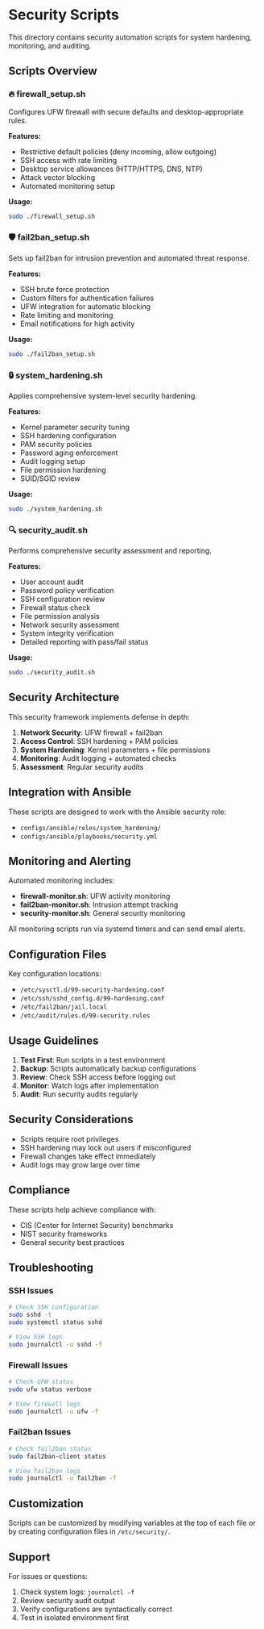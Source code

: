 # Security Scripts

This directory contains security automation scripts for system hardening, monitoring, and auditing.

## Scripts Overview

### 🔥 firewall_setup.sh
Configures UFW firewall with secure defaults and desktop-appropriate rules.

**Features:**
- Restrictive default policies (deny incoming, allow outgoing)
- SSH access with rate limiting
- Desktop service allowances (HTTP/HTTPS, DNS, NTP)
- Attack vector blocking
- Automated monitoring setup

**Usage:**
```bash
sudo ./firewall_setup.sh
```

### 🛡️ fail2ban_setup.sh
Sets up fail2ban for intrusion prevention and automated threat response.

**Features:**
- SSH brute force protection
- Custom filters for authentication failures
- UFW integration for automatic blocking
- Rate limiting and monitoring
- Email notifications for high activity

**Usage:**
```bash
sudo ./fail2ban_setup.sh
```

### 🔒 system_hardening.sh
Applies comprehensive system-level security hardening.

**Features:**
- Kernel parameter security tuning
- SSH hardening configuration
- PAM security policies
- Password aging enforcement
- Audit logging setup
- File permission hardening
- SUID/SGID review

**Usage:**
```bash
sudo ./system_hardening.sh
```

### 🔍 security_audit.sh
Performs comprehensive security assessment and reporting.

**Features:**
- User account audit
- Password policy verification
- SSH configuration review
- Firewall status check
- File permission analysis
- Network security assessment
- System integrity verification
- Detailed reporting with pass/fail status

**Usage:**
```bash
sudo ./security_audit.sh
```

## Security Architecture

This security framework implements defense in depth:

1. **Network Security**: UFW firewall + fail2ban
2. **Access Control**: SSH hardening + PAM policies
3. **System Hardening**: Kernel parameters + file permissions
4. **Monitoring**: Audit logging + automated checks
5. **Assessment**: Regular security audits

## Integration with Ansible

These scripts are designed to work with the Ansible security role:

- `configs/ansible/roles/system_hardening/`
- `configs/ansible/playbooks/security.yml`

## Monitoring and Alerting

Automated monitoring includes:

- **firewall-monitor.sh**: UFW activity monitoring
- **fail2ban-monitor.sh**: Intrusion attempt tracking
- **security-monitor.sh**: General security monitoring

All monitoring scripts run via systemd timers and can send email alerts.

## Configuration Files

Key configuration locations:
- `/etc/sysctl.d/99-security-hardening.conf`
- `/etc/ssh/sshd_config.d/99-hardening.conf`
- `/etc/fail2ban/jail.local`
- `/etc/audit/rules.d/99-security.rules`

## Usage Guidelines

1. **Test First**: Run scripts in a test environment
2. **Backup**: Scripts automatically backup configurations
3. **Review**: Check SSH access before logging out
4. **Monitor**: Watch logs after implementation
5. **Audit**: Run security audits regularly

## Security Considerations

- Scripts require root privileges
- SSH hardening may lock out users if misconfigured
- Firewall changes take effect immediately
- Audit logs may grow large over time

## Compliance

These scripts help achieve compliance with:
- CIS (Center for Internet Security) benchmarks
- NIST security frameworks
- General security best practices

## Troubleshooting

### SSH Issues
```bash
# Check SSH configuration
sudo sshd -t
sudo systemctl status sshd

# View SSH logs
sudo journalctl -u sshd -f
```

### Firewall Issues
```bash
# Check UFW status
sudo ufw status verbose

# View firewall logs
sudo journalctl -u ufw -f
```

### Fail2ban Issues
```bash
# Check fail2ban status
sudo fail2ban-client status

# View fail2ban logs
sudo journalctl -u fail2ban -f
```

## Customization

Scripts can be customized by modifying variables at the top of each file or by creating configuration files in `/etc/security/`.

## Support

For issues or questions:
1. Check system logs: `journalctl -f`
2. Review security audit output
3. Verify configurations are syntactically correct
4. Test in isolated environment first